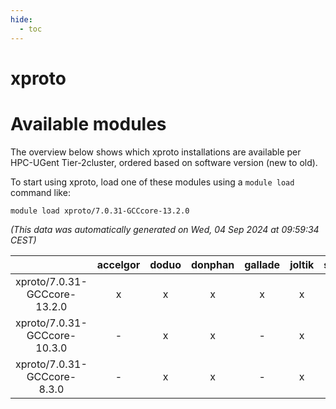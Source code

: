 ```yaml
---
hide:
  - toc
---
```


xproto
======

# Available modules


The overview below shows which xproto installations are available per HPC-UGent Tier-2cluster, ordered based on software version (new to old).

To start using xproto, load one of these modules using a `module load` command like:

```shell
module load xproto/7.0.31-GCCcore-13.2.0
```

*(This data was automatically generated on Wed, 04 Sep 2024 at 09:59:34 CEST)*  

| |accelgor|doduo|donphan|gallade|joltik|shinx|skitty|
| :---: | :---: | :---: | :---: | :---: | :---: | :---: | :---: |
|xproto/7.0.31-GCCcore-13.2.0|x|x|x|x|x|x|x|
|xproto/7.0.31-GCCcore-10.3.0|-|x|x|-|x|-|x|
|xproto/7.0.31-GCCcore-8.3.0|-|x|x|-|x|-|x|
